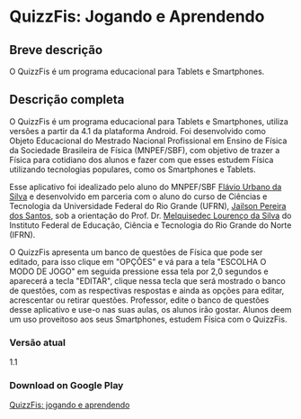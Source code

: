 # QuizzFis: Jogando e Aprendendo

## Breve descrição

O QuizzFis é um programa educacional para Tablets e Smartphones.

## Descrição completa

O QuizzFis é um programa educacional para Tablets e Smartphones, utiliza versões a partir da 4.1 da plataforma Android. Foi desenvolvido como Objeto Educacional do Mestrado Nacional Profissional em Ensino de Física da Sociedade Brasileira de Física (MNPEF/SBF), com objetivo de trazer a Física para cotidiano dos alunos e fazer com que esses estudem Física utilizando tecnologias populares, como os Smartphones e Tablets.

Esse aplicativo foi idealizado pelo aluno do MNPEF/SBF [Flávio Urbano da Silva](http://buscatextual.cnpq.br/buscatextual/visualizacv.do?id=K4427319A3) e desenvolvido em parceria com o aluno do curso de Ciências e Tecnologia da Universidade Federal do Rio Grande (UFRN), [Jailson Pereira dos Santos](http://buscatextual.cnpq.br/buscatextual/visualizacv.do?id=K4387526Z4), sob a orientação do Prof. Dr. [Melquisedec Lourenço da Silva](http://buscatextual.cnpq.br/buscatextual/visualizacv.do?id=K4794978Y0) do Instituto Federal de Educação, Ciência e Tecnologia do Rio Grande do Norte (IFRN).

O QuizzFis apresenta um banco de questões de Física que pode ser editado, para isso clique em "OPÇÕES" e vá para a tela "ESCOLHA O MODO DE JOGO" em seguida pressione essa tela por 2,0 segundos e aparecerá a tecla "EDITAR", clique nessa tecla que será mostrado o banco de questões, com as respectivas respostas e ainda as opções para editar, acrescentar ou retirar questões.
Professor, edite o banco de questões desse aplicativo e use-o nas suas aulas, os alunos irão gostar. Alunos deem um uso proveitoso aos seus Smartphones, estudem Física com o QuizzFis.

### Versão atual
1.1

### Download on Google Play
[QuizzFis: jogando e aprendendo](https://play.google.com/store/apps/details?id=br.edu.ifrn.flavio.quizzfis&hl=pt_BR)
